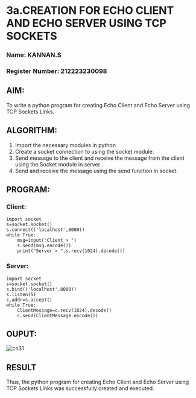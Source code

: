 # 3a.CREATION FOR ECHO CLIENT AND ECHO SERVER USING TCP SOCKETS
### Name: KANNAN.S
### Register Number: 212223230098
## AIM:
To write a python program for creating Echo Client and Echo Server using TCP
Sockets Links.
## ALGORITHM:
1. Import the necessary modules in python
2. Create a socket connection to using the socket module.
3. Send message to the client and receive the message from the client using the Socket module in
 server .
4. Send and receive the message using the send function in socket.
## PROGRAM:
### Client:
```
import socket
s=socket.socket()
s.connect(('localhost',8000))
while True:
    msg=input("Client > ")
    s.send(msg.encode())
    print("Server > ",s.recv(1024).decode())

```
### Server:
```
import socket
s=socket.socket()
s.bind(('localhost',8000))
s.listen(5)
c,addr=s.accept()
while True:
    ClientMessage=c.recv(1024).decode()
    c.send(ClientMessage.encode())

```
## OUPUT:
![cn31](https://github.com/user-attachments/assets/286ee71a-9b57-4e16-aae1-83ee99b0703e)


## RESULT
Thus, the python program for creating Echo Client and Echo Server using TCP Sockets Links was successfully created and executed.

